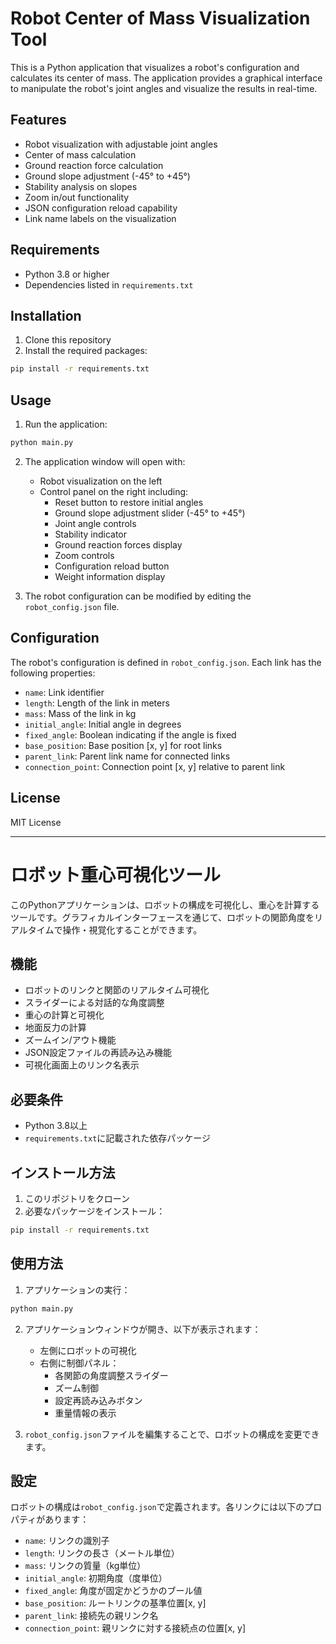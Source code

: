 # Robot Center of Mass Visualization Tool

This is a Python application that visualizes a robot's configuration and calculates its center of mass. The application provides a graphical interface to manipulate the robot's joint angles and visualize the results in real-time.

## Features

- Robot visualization with adjustable joint angles
- Center of mass calculation
- Ground reaction force calculation
- Ground slope adjustment (-45° to +45°)
- Stability analysis on slopes
- Zoom in/out functionality
- JSON configuration reload capability
- Link name labels on the visualization

## Requirements

- Python 3.8 or higher
- Dependencies listed in `requirements.txt`

## Installation

1. Clone this repository
2. Install the required packages:
```bash
pip install -r requirements.txt
```

## Usage

1. Run the application:
```bash
python main.py
```

2. The application window will open with:
   - Robot visualization on the left
   - Control panel on the right including:
     - Reset button to restore initial angles
     - Ground slope adjustment slider (-45° to +45°)
     - Joint angle controls
     - Stability indicator
     - Ground reaction forces display
     - Zoom controls
     - Configuration reload button
     - Weight information display

3. The robot configuration can be modified by editing the `robot_config.json` file.

## Configuration

The robot's configuration is defined in `robot_config.json`. Each link has the following properties:

- `name`: Link identifier
- `length`: Length of the link in meters
- `mass`: Mass of the link in kg
- `initial_angle`: Initial angle in degrees
- `fixed_angle`: Boolean indicating if the angle is fixed
- `base_position`: Base position [x, y] for root links
- `parent_link`: Parent link name for connected links
- `connection_point`: Connection point [x, y] relative to parent link

## License

MIT License

---

# ロボット重心可視化ツール

このPythonアプリケーションは、ロボットの構成を可視化し、重心を計算するツールです。グラフィカルインターフェースを通じて、ロボットの関節角度をリアルタイムで操作・視覚化することができます。

## 機能

- ロボットのリンクと関節のリアルタイム可視化
- スライダーによる対話的な角度調整
- 重心の計算と可視化
- 地面反力の計算
- ズームイン/アウト機能
- JSON設定ファイルの再読み込み機能
- 可視化画面上のリンク名表示

## 必要条件

- Python 3.8以上
- `requirements.txt`に記載された依存パッケージ

## インストール方法

1. このリポジトリをクローン
2. 必要なパッケージをインストール：
```bash
pip install -r requirements.txt
```

## 使用方法

1. アプリケーションの実行：
```bash
python main.py
```

2. アプリケーションウィンドウが開き、以下が表示されます：
   - 左側にロボットの可視化
   - 右側に制御パネル：
     - 各関節の角度調整スライダー
     - ズーム制御
     - 設定再読み込みボタン
     - 重量情報の表示

3. `robot_config.json`ファイルを編集することで、ロボットの構成を変更できます。

## 設定

ロボットの構成は`robot_config.json`で定義されます。各リンクには以下のプロパティがあります：

- `name`: リンクの識別子
- `length`: リンクの長さ（メートル単位）
- `mass`: リンクの質量（kg単位）
- `initial_angle`: 初期角度（度単位）
- `fixed_angle`: 角度が固定かどうかのブール値
- `base_position`: ルートリンクの基準位置[x, y]
- `parent_link`: 接続先の親リンク名
- `connection_point`: 親リンクに対する接続点の位置[x, y]
